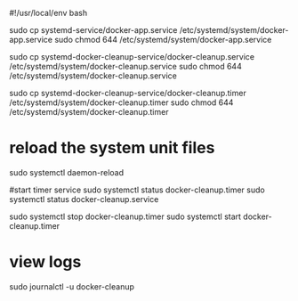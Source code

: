 #!/usr/local/env bash 

sudo cp systemd-service/docker-app.service /etc/systemd/system/docker-app.service
sudo chmod 644 /etc/systemd/system/docker-app.service

sudo cp systemd-docker-cleanup-service/docker-cleanup.service /etc/systemd/system/docker-cleanup.service
sudo chmod 644 /etc/systemd/system/docker-cleanup.service

sudo cp systemd-docker-cleanup-service/docker-cleanup.timer /etc/systemd/system/docker-cleanup.timer
sudo chmod 644 /etc/systemd/system/docker-cleanup.timer

# reload the system unit files
sudo systemctl daemon-reload

#start timer service
sudo systemctl status docker-cleanup.timer
sudo systemctl status docker-cleanup.service

sudo systemctl stop docker-cleanup.timer
sudo systemctl start docker-cleanup.timer


# view logs 
sudo journalctl -u docker-cleanup


